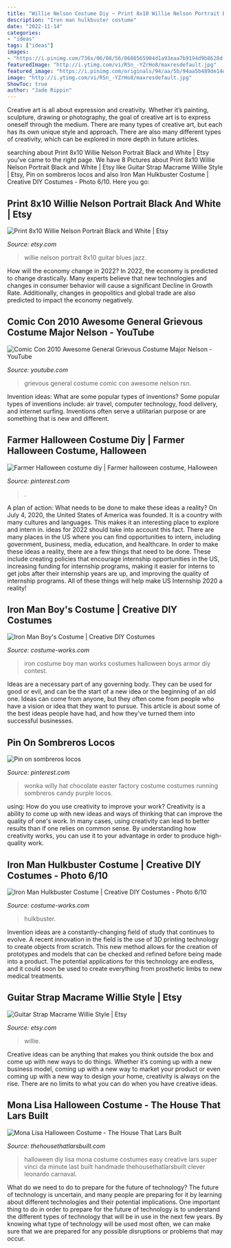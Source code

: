 ```yaml
---
title: "Willie Nelson Costume Diy ~ Print 8x10 Willie Nelson Portrait Black And White"
description: "Iron man hulkbuster costume"
date: "2022-11-14"
categories:
- "ideas"
tags: ["ideas"]
images:
- "https://i.pinimg.com/736x/06/08/56/0608565904d1a93eaa7b9194d9b8628d--willy-wonka-hat-purple-tops.jpg"
featuredImage: "http://i.ytimg.com/vi/RSn_-YZrHo8/maxresdefault.jpg"
featured_image: "https://i.pinimg.com/originals/94/aa/5b/94aa5b489de14d20ae104fb5f07c77b9.jpg"
image: "http://i.ytimg.com/vi/RSn_-YZrHo8/maxresdefault.jpg"
ShowToc: true
author: "Jade Rippin"
---
```



Creative art is all about expression and creativity. Whether it’s painting, sculpture, drawing or photography, the goal of creative art is to express oneself through the medium. There are many types of creative art, but each has its own unique style and approach. There are also many different types of creativity, which can be explored in more depth in future articles.

	

		
searching about Print 8x10 Willie Nelson Portrait Black and White | Etsy you've came to the right page. We have 8 Pictures about Print 8x10 Willie Nelson Portrait Black and White | Etsy like Guitar Strap Macrame Willie Style | Etsy, Pin on sombreros locos and also Iron Man Hulkbuster Costume | Creative DIY Costumes - Photo 6/10. Here you go:
		
    
## Print 8x10 Willie Nelson Portrait Black And White | Etsy

<img loading=lazy src="https://i.etsystatic.com/5175241/r/il/75ee44/658180932/il_794xN.658180932_1yy8.jpg" onerror="this.onerror=null;this.src='https://tse2.mm.bing.net/th?id=OIP.Zj43cvPkkYPZ_vGd5u7oRQHaHa&amp;pid=15.1';" alt="Print 8x10 Willie Nelson Portrait Black and White | Etsy">

_Source: etsy.com_

>willie nelson portrait 8x10 guitar blues jazz. 

	

How will the economy change in 2022?
In 2022, the economy is predicted to change drastically. Many experts believe that new technologies and changes in consumer behavior will cause a significant Decline in Growth Rate. Additionally, changes in geopolitics and global trade are also predicted to impact the economy negatively.

    
## Comic Con 2010 Awesome General Grievous Costume Major Nelson - YouTube

<img loading=lazy src="http://i.ytimg.com/vi/RSn_-YZrHo8/maxresdefault.jpg" onerror="this.onerror=null;this.src='https://tse4.mm.bing.net/th?id=OIP.ZQyAJGCBLefpnDSf8DotzgHaEK&amp;pid=15.1';" alt="Comic Con 2010 Awesome General Grievous Costume Major Nelson - YouTube">

_Source: youtube.com_

>grievous general costume comic con awesome nelson rsn. 

	

Invention ideas: What are some popular types of inventions?
Some popular types of inventions include: air travel, computer technology, food delivery, and internet surfing. Inventions often serve a utilitarian purpose or are something that is new and different.

    
## Farmer Halloween Costume Diy | Farmer Halloween Costume, Halloween

<img loading=lazy src="https://i.pinimg.com/originals/94/aa/5b/94aa5b489de14d20ae104fb5f07c77b9.jpg" onerror="this.onerror=null;this.src='https://tse2.mm.bing.net/th?id=OIP.U-AjRc4dLZIHDSfPnn9tXAHaNK&amp;pid=15.1';" alt="Farmer Halloween costume diy | Farmer halloween costume, Halloween">

_Source: pinterest.com_

>. 

	

A plan of action: What needs to be done to make these ideas a reality?
On July 4, 2020, the United States of America was founded. It is a country with many cultures and languages. This makes it an interesting place to explore and intern in. ideas for 2022 should take into account this fact. There are many places in the US where you can find opportunities to intern, including government, business, media, education, and healthcare. 
In order to make these ideas a reality, there are a few things that need to be done. These include creating policies that encourage internship opportunities in the US, increasing funding for internship programs, making it easier for interns to get jobs after their internship years are up, and improving the quality of internship programs. All of these things will help make US Internship 2020 a reality!

    
## Iron Man Boy&#039;s Costume | Creative DIY Costumes

<img loading=lazy src="https://photos.costume-works.com/full/iron_boy.jpg" onerror="this.onerror=null;this.src='https://tse4.mm.bing.net/th?id=OIP.PvrpLOZ0m1HrfzzTWee-vAHaLH&amp;pid=15.1';" alt="Iron Man Boy&#039;s Costume | Creative DIY Costumes">

_Source: costume-works.com_

>iron costume boy man works costumes halloween boys armor diy contest. 

	

Ideas are a necessary part of any governing body. They can be used for good or evil, and can be the start of a new idea or the beginning of an old one. Ideas can come from anyone, but they often come from people who have a vision or idea that they want to pursue. This article is about some of the best ideas people have had, and how they've turned them into successful businesses.

    
## Pin On Sombreros Locos

<img loading=lazy src="https://i.pinimg.com/736x/06/08/56/0608565904d1a93eaa7b9194d9b8628d--willy-wonka-hat-purple-tops.jpg" onerror="this.onerror=null;this.src='https://tse2.mm.bing.net/th?id=OIP.fIUx-Y1xbb3v6Uafd7hZnwHaL9&amp;pid=15.1';" alt="Pin on sombreros locos">

_Source: pinterest.com_

>wonka willy hat chocolate easter factory costume costumes running sombreros candy purple locos. 

	

using: How do you use creativity to improve your work?
Creativity is a ability to come up with new ideas and ways of thinking that can improve the quality of one's work. In many cases, using creativity can lead to better results than if one relies on common sense. By understanding how creativity works, you can use it to your advantage in order to produce high-quality work.

    
## Iron Man Hulkbuster Costume | Creative DIY Costumes - Photo 6/10

<img loading=lazy src="https://photos.costume-works.com/full/iron_man_hulkbuster5.jpg" onerror="this.onerror=null;this.src='https://tse1.mm.bing.net/th?id=OIP.kxZ3XceSkIygUIm8D7UW_wHaJ3&amp;pid=15.1';" alt="Iron Man Hulkbuster Costume | Creative DIY Costumes - Photo 6/10">

_Source: costume-works.com_

>hulkbuster. 

	

Invention ideas are a constantly-changing field of study that continues to evolve. A recent innovation in the field is the use of 3D printing technology to create objects from scratch. This new method allows for the creation of prototypes and models that can be checked and refined before being made into a product. The potential applications for this technology are endless, and it could soon be used to create everything from prosthetic limbs to new medical treatments.

    
## Guitar Strap Macrame Willie Style | Etsy

<img loading=lazy src="https://i.etsystatic.com/5474727/r/il/faad7d/2383595961/il_794xN.2383595961_qdrk.jpg" onerror="this.onerror=null;this.src='https://tse2.mm.bing.net/th?id=OIP.FUD1EP-Rz1oeuWBEvkdOswHaQf&amp;pid=15.1';" alt="Guitar Strap Macrame Willie Style | Etsy">

_Source: etsy.com_

>willie. 

	

Creative ideas can be anything that makes you think outside the box and come up with new ways to do things. Whether it’s coming up with a new business model, coming up with a new way to market your product or even coming up with a new way to design your home, creativity is always on the rise. There are no limits to what you can do when you have creative ideas.

    
## Mona Lisa Halloween Costume - The House That Lars Built

<img loading=lazy src="https://thehousethatlarsbuilt.com/wp-content/uploads/2014/10/140829_Halloween_Lars_4771.jpg" onerror="this.onerror=null;this.src='https://tse1.mm.bing.net/th?id=OIP.T6JYhdPD-6pDEzyU02_1ygHaLQ&amp;pid=15.1';" alt="Mona Lisa Halloween Costume - The House That Lars Built">

_Source: thehousethatlarsbuilt.com_

>halloween diy lisa mona costume costumes easy creative lars super vinci da minute last built handmade thehousethatlarsbuilt clever leonardo carnaval. 

	

What do we need to do to prepare for the future of technology?
The future of technology is uncertain, and many people are preparing for it by learning about different technologies and their potential implications. One important thing to do in order to prepare for the future of technology is to understand the different types of technology that will be in use in the next few years. By knowing what type of technology will be used most often, we can make sure that we are prepared for any possible disruptions or problems that may occur.

